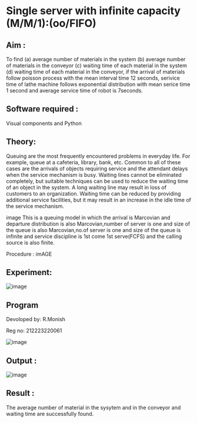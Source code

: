 # Single server with infinite capacity (M/M/1):(oo/FIFO)
## Aim :
To find (a) average number of materials in the system (b) average number of materials in the conveyor (c) waiting time of each material in the system (d) waiting time of each material in the conveyor, if the arrival  of materials follow poisson process with the mean interval time 12 seconds, serivice time of lathe machine follows exponential distribution with mean serice time 1 second and average service time of robot is 7seconds.

## Software required :
Visual components and Python

## Theory:
Queuing are the most frequently encountered problems in everyday life. For example, queue at a cafeteria, library, bank, etc. Common to all of these cases are the arrivals of objects requiring service and the attendant delays when the service mechanism is busy. Waiting lines cannot be eliminated completely, but suitable techniques can be used to reduce the waiting time of an object in the system. A long waiting line may result in loss of customers to an organization. Waiting time can be reduced by providing additional service facilities, but it may result in an increase in the idle time of the service mechanism.

image
This is a queuing model in which the arrival is Marcovian and departure distribution is also Marcovian,number of server is one and size of the queue is also Marcovian,no.of server is one and size of the queue is infinite and service discipline is 1st come 1st serve(FCFS) and the calling source is also finite.

Procedure :
imAGE





## Experiment:
![image](https://github.com/dharshini-29/Single-server-infinite-capacity---Markov-Model/assets/147474632/8a9cde0c-2d26-497d-85d9-fb2755e18515)

 
## Program
Devoloped by: R.Monish

Reg no: 212223220061

![image](https://github.com/ramjan1729/Single-server-infinite-capacity---Markov-Model/assets/103921593/5f1fd58d-5929-4c51-89ea-4cef009e5bad)

## Output :
![image](https://github.com/dharshini-29/Single-server-infinite-capacity---Markov-Model/assets/147474632/3fdacf61-28b4-4aaa-b252-88de42acc45c)

## Result :
The average number of material in the sysytem and in the conveyor and waiting time are successfully found.

